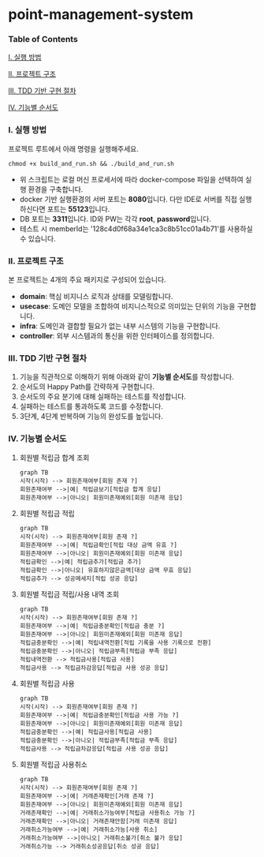 # point-management-system

### Table of Contents
[I. 실행 방법](#i-실행-방법)

[II. 프로젝트 구조](#ii-프로젝트-구조)

[III. TDD 기반 구현 절차](#iii-tdd-기반-구현-절차)

[IV. 기능별 순서도](#iv-기능별-순서도)


### I. 실행 방법
프로젝트 루트에서 아래 명령을 실행해주세요.
```shell
chmod +x build_and_run.sh && ./build_and_run.sh
```
- 위 스크립트는 로컬 머신 프로세서에 따라 docker-compose 파일을 선택하여 실행 환경을 구축합니다.
- docker 기반 실행환경의 서버 포트는 **8080**입니다. 다만 IDE로 서버를 직접 실행하신다면 포트는 **55123**입니다. 
- DB 포트는 **3311**입니다. ID와 PW는 각각 **root**, **password**입니다.
- 테스트 시 memberId는 '128c4d0f68a34e1ca3c8b51cc01a4b71'를 사용하실 수 있습니다.


### II. 프로젝트 구조
본 프로젝트는 4개의 주요 패키지로 구성되어 있습니다.
- **domain**: 핵심 비지니스 로직과 상태를 모델링합니다.
- **usecase**: 도메인 모델을 조합하여 비지니스적으로 의미있는 단위의 기능을 구현합니다.
- **infra**: 도메인과 결합할 필요가 없는 내부 시스템의 기능을 구현합니다.
- **controller**: 외부 시스템과의 통신을 위한 인터페이스를 정의합니다.


### III. TDD 기반 구현 절차
1. 기능을 직관적으로 이해하기 위해 아래와 같이 **기능별 순서도**를 작성합니다.
2. 순서도의 Happy Path를 간략하게 구현합니다.
3. 순서도의 주요 분기에 대해 실패하는 테스트를 작성합니다.
4. 실패하는 테스트를 통과하도록 코드를 수정합니다.
5. 3단계, 4단계 반복하며 기능의 완성도를 높입니다.

### IV. 기능별 순서도
1. 회원별 적립금 합계 조회

    ```mermaid
    graph TB
    시작(시작) --> 회원존재여부[회원 존재 ?]
    회원존재여부 -->|예| 적립금보기[적립금 합계 응답]
    회원존재여부 -->|아니오| 회원미존재예외[회원 미존재 응답]
    ```

2. 회원별 적립금 적립

    ```mermaid
    graph TB
    시작(시작) --> 회원존재여부[회원 존재 ?]
    회원존재여부 -->|예| 적립금확인[적립 대상 금액 유효 ?]
    회원존재여부 -->|아니오| 회원미존재예외[회원 미존재 응답]
    적립금확인 -->|예| 적립금추가[적립금 추가]
    적립금확인 -->|아니오| 유효하지않은금액[대상 금액 무효 응답]
    적립금추가 --> 성공메세지[적립 성공 응답]
    ```

3. 회원별 적립금 적립/사용 내역 조회

    ```mermaid
    graph TB
    시작(시작) --> 회원존재여부[회원 존재 ?]
    회원존재여부 -->|예| 적립금충분확인[적립금 충분 ?]
    회원존재여부 -->|아니오| 회원미존재예외[회원 미존재 응답]
    적립금충분확인 -->|예| 적립내역전환[적립 기록을 사용 기록으로 전환]
    적립금충분확인 -->|아니오| 적립금부족[적립금 부족 응답]
    적립내역전환 --> 적립금사용[적립금 사용]
    적립금사용 --> 적립금차감응답[적립금 사용 성공 응답]
    ```

4. 회원별 적립금 사용

    ```mermaid
    graph TB
    시작(시작) --> 회원존재여부[회원 존재 ?]
    회원존재여부 -->|예| 적립금충분확인[적립금 사용 가능 ?]
    회원존재여부 -->|아니오| 회원미존재예외[회원 미존재 응답]
    적립금충분확인 -->|예| 적립금사용[적립금 사용]
    적립금충분확인 -->|아니오| 적립금부족[적립금 부족 응답]
    적립금사용 --> 적립금차감응답[적립금 사용 성공 응답]
    ```

5. 회원별 적립금 사용취소

    ```mermaid
    graph TB
    시작(시작) --> 회원존재여부[회원 존재 ?]
    회원존재여부 -->|예| 거래존재확인[거래 존재 ?]
    회원존재여부 -->|아니오| 회원미존재예외[회원 미존재 응답]
    거래존재확인 -->|예| 거래취소가능여부[적립금 사용취소 가능 ?]
    거래존재확인 -->|아니오| 거래존재안함[거래 미존재 응답]
    거래취소가능여부 -->|예| 거래취소가능[사용 취소]
    거래취소가능여부 -->|아니오| 거래취소불가[취소 불가 응답]
    거래취소가능 --> 거래취소성공응답[취소 성공 응답]
    ```
